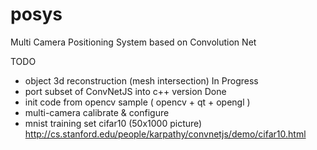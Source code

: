 # posys
Multi Camera Positioning System based on Convolution Net







TODO
- object 3d reconstruction (mesh intersection)
In Progress
- port subset of ConvNetJS into c++ version
Done
- init code from opencv sample  ( opencv + qt + opengl )
- multi-camera calibrate & configure 
- mnist training set cifar10 (50x1000 picture)
http://cs.stanford.edu/people/karpathy/convnetjs/demo/cifar10.html


